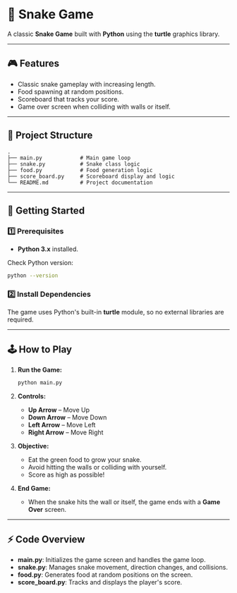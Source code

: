 # 🐍 Snake Game

A classic **Snake Game** built with **Python** using the **turtle** graphics library.

---

## 🎮 Features

- Classic snake gameplay with increasing length.
- Food spawning at random positions.
- Scoreboard that tracks your score.
- Game over screen when colliding with walls or itself.

---

## 📂 Project Structure

```
.
├── main.py            # Main game loop
├── snake.py           # Snake class logic
├── food.py            # Food generation logic
├── score_board.py     # Scoreboard display and logic
└── README.md          # Project documentation
```

---

## 🚀 Getting Started

### 1️⃣ Prerequisites

- **Python 3.x** installed.

Check Python version:
```bash
python --version
```

### 2️⃣ Install Dependencies

The game uses Python's built-in **turtle** module, so no external libraries are required.

---

## 🕹️ How to Play

1. **Run the Game:**
   ```bash
   python main.py
   ```

2. **Controls:**
   - **Up Arrow** – Move Up
   - **Down Arrow** – Move Down
   - **Left Arrow** – Move Left
   - **Right Arrow** – Move Right

3. **Objective:**
   - Eat the green food to grow your snake.
   - Avoid hitting the walls or colliding with yourself.
   - Score as high as possible!

4. **End Game:**
   - When the snake hits the wall or itself, the game ends with a **Game Over** screen.

---

## ⚡ Code Overview

- **main.py**: Initializes the game screen and handles the game loop.
- **snake.py**: Manages snake movement, direction changes, and collisions.
- **food.py**: Generates food at random positions on the screen.
- **score_board.py**: Tracks and displays the player's score.

